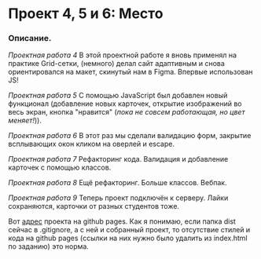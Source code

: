 # Проект 4, 5 и 6: Место

### Описание.

*Проектная работа 4*
В этой проектной работе я вновь применял на практике Grid-сетки, (немного) делал сайт адаптивным и снова ориентировался на макет, скинутый нам в Figma. Впервые использован JS!

*Проектная работа 5*
С помощью JavaScript был добавлен новый функционал (добавление новых карточек, открытие изображений во весь экран, кнопка "нравится" (*пока не совсем работающая, но цвет меняет!*)). 

*Проектная работа 6*
В этот раз мы сделали валидацию форм, закрытие всплывающих окон кликом на оверлей и escape. 

*Проектная работа 7*
Рефакторинг кода. Валидация и добавление карточек с помощью классов.

*Проектная работа 8*
Ещё рефакторинг. Больше классов. Вебпак.

*Проектная работа 9*
Теперь проект подключён к серверу. Лайки сохраняются, карточки от разных студентов тоже.

Вот [адрес](https://sanisimov98.github.io/mesto/src "Проект Место") проекта на github pages. Как я понимаю, если папка dist сейчас в .gitignore, а с ней и собранный проект, то отсутствие стилей и кода на github pages (ссылки на них нужно было удалить из index.html по заданию) это норма.
